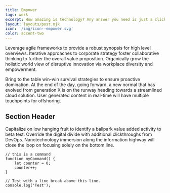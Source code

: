 ```yaml
---
title: Empower
tags: work
excerpt: How amazing is technology? Any answer you need is just a click or call away. Which is why everyone clicks on emails! Oh wait... no we actually hate emails. So how are we getting resources into the hands of employees who need it, when they want it? <strong>Empowering</strong> employees with resources will drive successful outcomes.
layout: layouts/post.njk
icon: '/img/icon--empower.svg'
color: accent-two
---
```

Leverage agile frameworks to provide a robust synopsis for high level overviews. Iterative approaches to corporate strategy foster collaborative thinking to further the overall value proposition. Organically grow the holistic world view of disruptive innovation via workplace diversity and empowerment.

Bring to the table win-win survival strategies to ensure proactive domination. At the end of the day, going forward, a new normal that has evolved from generation X is on the runway heading towards a streamlined cloud solution. User generated content in real-time will have multiple touchpoints for offshoring.

## Section Header

Capitalize on low hanging fruit to identify a ballpark value added activity to beta test. Override the digital divide with additional clickthroughs from DevOps. Nanotechnology immersion along the information highway will close the loop on focusing solely on the bottom line.

``` text/2-3
// this is a command
function myCommand() {
	let counter = 0;
	counter++;
}

// Test with a line break above this line.
console.log('Test');
```
